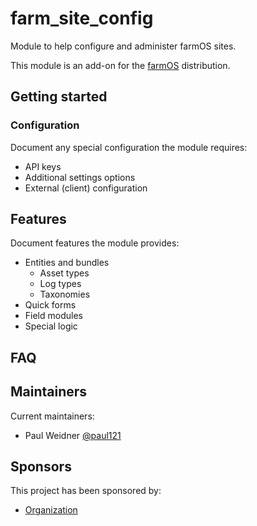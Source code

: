 # farm_site_config
Module to help configure and administer farmOS sites.

This module is an add-on for the [farmOS](http://drupal.org/project/farm)
distribution.

## Getting started

### Configuration

Document any special configuration the module requires:
- API keys
- Additional settings options
- External (client) configuration

## Features

Document features the module provides:
- Entities and bundles
  - Asset types
  - Log types
  - Taxonomies
- Quick forms
- Field modules
- Special logic

## FAQ

## Maintainers

Current maintainers:
- Paul Weidner [@paul121](https://github.com/paul121)

## Sponsors
This project has been sponsored by:
- [Organization](https://farmos.org)
